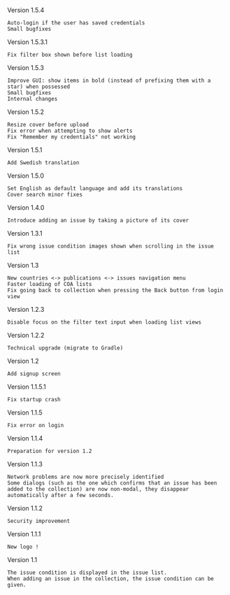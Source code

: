 Version 1.5.4

    Auto-login if the user has saved credentials
    Small bugfixes

Version 1.5.3.1

    Fix filter box shown before list loading

Version 1.5.3

    Improve GUI: show items in bold (instead of prefixing them with a star) when possessed
    Small bugfixes
    Internal changes

Version 1.5.2

    Resize cover before upload
    Fix error when attempting to show alerts
    Fix "Remember my credentials" not working
    
Version 1.5.1

    Add Swedish translation
    
Version 1.5.0

    Set English as default language and add its translations
    Cover search minor fixes

Version 1.4.0

    Introduce adding an issue by taking a picture of its cover

Version 1.3.1

    Fix wrong issue condition images shown when scrolling in the issue list
    
Version 1.3
    
    New countries <-> publications <-> issues navigation menu
    Faster loading of COA lists
    Fix going back to collection when pressing the Back button from login view
    
Version 1.2.3
    
    Disable focus on the filter text input when loading list views
    
Version 1.2.2
    
    Technical upgrade (migrate to Gradle)

Version 1.2

    Add signup screen

Version 1.1.5.1

    Fix startup crash

Version 1.1.5

    Fix error on login

Version 1.1.4 

    Preparation for version 1.2

Version 1.1.3 

    Network problems are now more precisely identified
    Some dialogs (such as the one which confirms that an issue has been added to the collection) are now non-modal, they disappear automatically after a few seconds.

Version 1.1.2 

    Security improvement

Version 1.1.1 

    New logo !

Version 1.1 

    The issue condition is displayed in the issue list.
    When adding an issue in the collection, the issue condition can be given.
